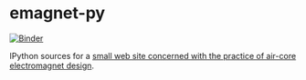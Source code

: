 # emagnet-py

[![Binder](http://mybinder.org/badge.svg)](http://mybinder.org/repo/tiggerntatie/emagnet-py)

IPython sources for a [small web site concerned with the practice of air-core electromagnet design](https://tiggerntatie.github.io/emagnet-py/).
